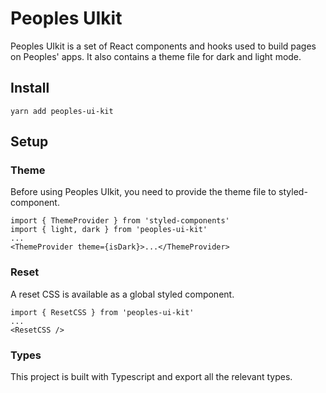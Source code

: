#  Peoples UIkit



Peoples UIkit is a set of React components and hooks used to build pages on Peoples' apps. It also contains a theme file for dark and light mode.

## Install

`yarn add peoples-ui-kit`

## Setup

### Theme

Before using Peoples UIkit, you need to provide the theme file to styled-component.

```
import { ThemeProvider } from 'styled-components'
import { light, dark } from 'peoples-ui-kit'
...
<ThemeProvider theme={isDark}>...</ThemeProvider>
```

### Reset

A reset CSS is available as a global styled component.

```
import { ResetCSS } from 'peoples-ui-kit'
...
<ResetCSS />
```

### Types

This project is built with Typescript and export all the relevant types.


